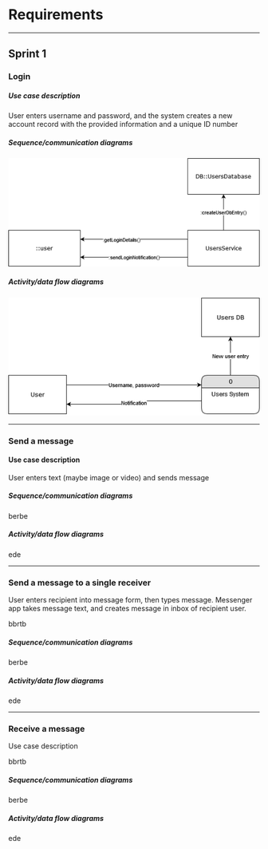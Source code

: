 # Requirements

---

## Sprint 1

### Login

##### Use case description

User enters username and password, and the system creates a new account record with the provided information and a unique ID number

##### Sequence/communication diagrams

![Login Comm.png](assets/6fdbcd04e722173be6313151d0a9a746e7402b6b.png)



##### Activity/data flow diagrams

![Login Data Flow.drawio.png](assets/249e5f1040a60bf5a182b31e4187cd7d48b5de11.png)



---

### Send a message

#### Use case description

User enters text (maybe image or video) and sends message

##### Sequence/communication diagrams

berbe

##### Activity/data flow diagrams

ede

---

### Send a message to a single receiver

User enters recipient into message form, then types message. Messenger app takes message text, and creates message in inbox of recipient user.

bbrtb

##### Sequence/communication diagrams

berbe

##### Activity/data flow diagrams

ede

---

### Receive a message

Use case description

bbrtb

##### Sequence/communication diagrams

berbe

##### Activity/data flow diagrams

ede
